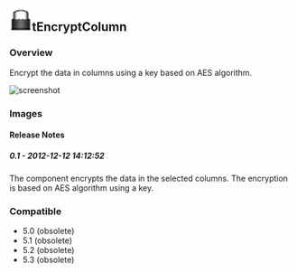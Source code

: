## <img src='./logo.jpg' width='40' height='40'>tEncryptColumn

### Overview
Encrypt the data in columns using a key based on AES algorithm.


![screenshot](https://talendforge.org/exchange/tos/upload_tos/extension-723/screenshot.jpg)
### Images




#### Release Notes

##### 0.1 - 2012-12-12 14:12:52
The component encrypts the data in the selected columns. The encryption is based on AES algorithm using a key.
### Compatible
 -  5.0 (obsolete)
 -   5.1 (obsolete)
 -   5.2 (obsolete)
 -   5.3 (obsolete)